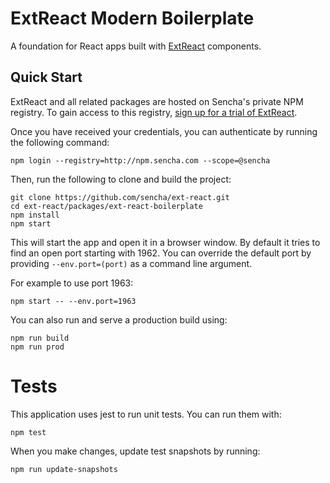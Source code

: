 # ExtReact Modern Boilerplate

A foundation for React apps built with [ExtReact](http://docs.sencha.com/extreact/latest/index.html) components.

## Quick Start

ExtReact and all related packages are hosted on Sencha's private NPM registry. To gain access to this registry, [sign up for a trial of ExtReact](https://www.sencha.com/products/extreact/evaluate).

Once you have received your credentials, you can authenticate by running the following command:

```
npm login --registry=http://npm.sencha.com --scope=@sencha
```

Then, run the following to clone and build the project:

    git clone https://github.com/sencha/ext-react.git
    cd ext-react/packages/ext-react-boilerplate
    npm install
    npm start

This will start the app and open it in a browser window.  By default it tries to find
an open port starting with 1962.  You can override the default port by providing `--env.port=(port)` 
as a command line argument.

For example to use port 1963:

    npm start -- --env.port=1963

You can also run and serve a production build using:

    npm run build
    npm run prod

# Tests

This application uses jest to run unit tests.  You can run them with:

```
npm test
```

When you make changes, update test snapshots by running:

```
npm run update-snapshots
```
